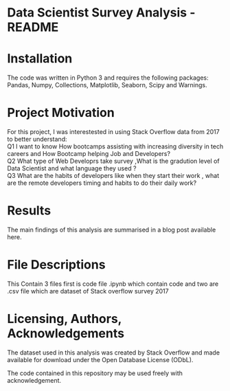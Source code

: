 # Data Scientist Survey Analysis - README
# Installation
  The code was written in Python 3 and requires the following packages: Pandas, Numpy, Collections, Matplotlib, Seaborn, Scipy and  Warnings.

# Project Motivation
  For this project, I was interestested in using Stack Overflow data from 2017 to better understand:<br/>
     Q1 I want to know How bootcamps assisting with increasing diversity in tech careers and How Bootcamp helping Job and Developers?<br/>
     Q2 What type of Web Developrs take survey ,What is the gradution level of Data Scientist and what language they used ?<br/>
     Q3 What are the habits of developers like when they start their work , what are the remote developers timing and habits to do their    daily work? 
# Results
  The main findings of this analysis are summarised in a blog post available here.

# File Descriptions
  This Contain 3 files first is code file .ipynb which contain code and two are .csv file which are dataset of Stack overflow  survey 2017
# Licensing, Authors, Acknowledgements
  The dataset used in this analysis was created by Stack Overflow and made available for download under the Open Database License (ODbL).

  The code contained in this repository may be used freely with acknowledgement.
